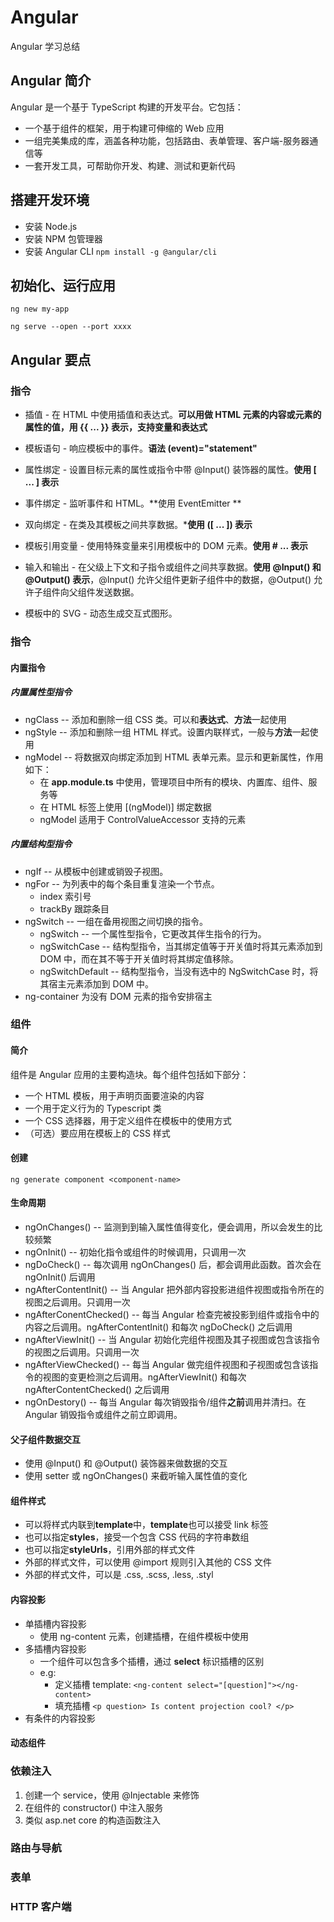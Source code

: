 # Angular
Angular 学习总结

## Angular 简介
Angular 是一个基于 TypeScript 构建的开发平台。它包括：
- 一个基于组件的框架，用于构建可伸缩的 Web 应用
- 一组完美集成的库，涵盖各种功能，包括路由、表单管理、客户端-服务器通信等
- 一套开发工具，可帮助你开发、构建、测试和更新代码

## 搭建开发环境
 -	安装 Node.js 
 -	安装 NPM 包管理器
 -	安装 Angular CLI `npm install -g @angular/cli`

## 初始化、运行应用
`ng new my-app`

`ng serve --open --port xxxx`

## Angular 要点

### 指令

- 插值 - 在 HTML 中使用插值和表达式。**可以用做 HTML 元素的内容或元素的属性的值，用 {{ ... }} 表示，支持变量和表达式**

- 模板语句 - 响应模板中的事件。**语法 (event)="statement"**

- 属性绑定 - 设置目标元素的属性或指令中带 @Input() 装饰器的属性。**使用 [ ... ] 表示**

- 事件绑定 - 监听事件和 HTML。**使用 EventEmitter **

- 双向绑定 - 在类及其模板之间共享数据。***使用 ([ ... ]) 表示**

- 模板引用变量 - 使用特殊变量来引用模板中的 DOM 元素。**使用 # ... 表示**

- 输入和输出 - 在父级上下文和子指令或组件之间共享数据。**使用 @Input() 和 @Output() 表示**，@Input() 允许父组件更新子组件中的数据，@Output() 允许子组件向父组件发送数据。

- 模板中的 SVG - 动态生成交互式图形。

### 指令

#### 内置指令

##### 内置属性型指令
- ngClass -- 添加和删除一组 CSS 类。可以和**表达式**、**方法**一起使用
- ngStyle -- 添加和删除一组 HTML 样式。设置内联样式，一般与**方法**一起使用
- ngModel -- 将数据双向绑定添加到 HTML 表单元素。显示和更新属性，作用如下：
    - 在 **app.module.ts** 中使用，管理项目中所有的模块、内置库、组件、服务等
    - 在 HTML 标签上使用 [(ngModel)] 绑定数据
    - ngModel 适用于 ControlValueAccessor 支持的元素

##### 内置结构型指令
- ngIf -- 从模板中创建或销毁子视图。
- ngFor -- 为列表中的每个条目重复渲染一个节点。
    - index 索引号
    - trackBy 跟踪条目
- ngSwitch -- 一组在备用视图之间切换的指令。
    - ngSwitch -- 一个属性型指令，它更改其伴生指令的行为。
    - ngSwitchCase -- 结构型指令，当其绑定值等于开关值时将其元素添加到 DOM 中，而在其不等于开关值时将其绑定值移除。
    - ngSwitchDefault -- 结构型指令，当没有选中的 NgSwitchCase 时，将其宿主元素添加到 DOM 中。
- ng-container 为没有 DOM 元素的指令安排宿主    

### 组件

#### 简介
组件是 Angular 应用的主要构造块。每个组件包括如下部分：
- 一个 HTML 模板，用于声明页面要渲染的内容
- 一个用于定义行为的 Typescript 类
- 一个 CSS 选择器，用于定义组件在模板中的使用方式
- （可选）要应用在模板上的 CSS 样式

#### 创建
`ng generate component <component-name>`

#### 生命周期
- ngOnChanges() -- 监测到到输入属性值得变化，便会调用，所以会发生的比较频繁
- ngOnInit() -- 初始化指令或组件的时候调用，只调用一次
- ngDoCheck() -- 每次调用 ngOnChanges() 后，都会调用此函数。首次会在 ngOnInit() 后调用
- ngAfterContentInit() -- 当 Angular 把外部内容投影进组件视图或指令所在的视图之后调用。只调用一次
- ngAfterConentChecked() -- 每当 Angular 检查完被投影到组件或指令中的内容之后调用。ngAfterContentInit() 和每次 ngDoCheck() 之后调用
- ngAfterViewInit() -- 当 Angular 初始化完组件视图及其子视图或包含该指令的视图之后调用。只调用一次
- ngAfterViewChecked() -- 每当 Angular 做完组件视图和子视图或包含该指令的视图的变更检测之后调用。ngAfterViewInit() 和每次 ngAfterContentChecked() 之后调用
- ngOnDestory() -- 每当 Angular 每次销毁指令/组件**之前**调用并清扫。在 Angular 销毁指令或组件之前立即调用。

#### 父子组件数据交互
- 使用 @Input() 和 @Output() 装饰器来做数据的交互
- 使用 setter 或 ngOnChanges() 来截听输入属性值的变化

#### 组件样式
- 可以将样式内联到**template**中，**template**也可以接受 link 标签
- 也可以指定**styles**，接受一个包含 CSS 代码的字符串数组
- 也可以指定**styleUrls**，引用外部的样式文件
- 外部的样式文件，可以使用 @import 规则引入其他的 CSS 文件
- 外部的样式文件，可以是 .css, .scss, .less, .styl

#### 内容投影
- 单插槽内容投影
    - 使用 ng-content 元素，创建插槽，在组件模板中使用
- 多插槽内容投影
    - 一个组件可以包含多个插槽，通过 **select** 标识插槽的区别
    - e.g: 
        - 定义插槽 template: `<ng-content select="[question]"></ng-content>`
        - 填充插槽 `<p question>
                    Is content projection cool?
                  </p>`
- 有条件的内容投影

#### 动态组件

### 依赖注入
1. 创建一个 service，使用 @Injectable 来修饰
2. 在组件的 constructor() 中注入服务
3. 类似 asp.net core 的构造函数注入

### 路由与导航

### 表单

### HTTP 客户端

